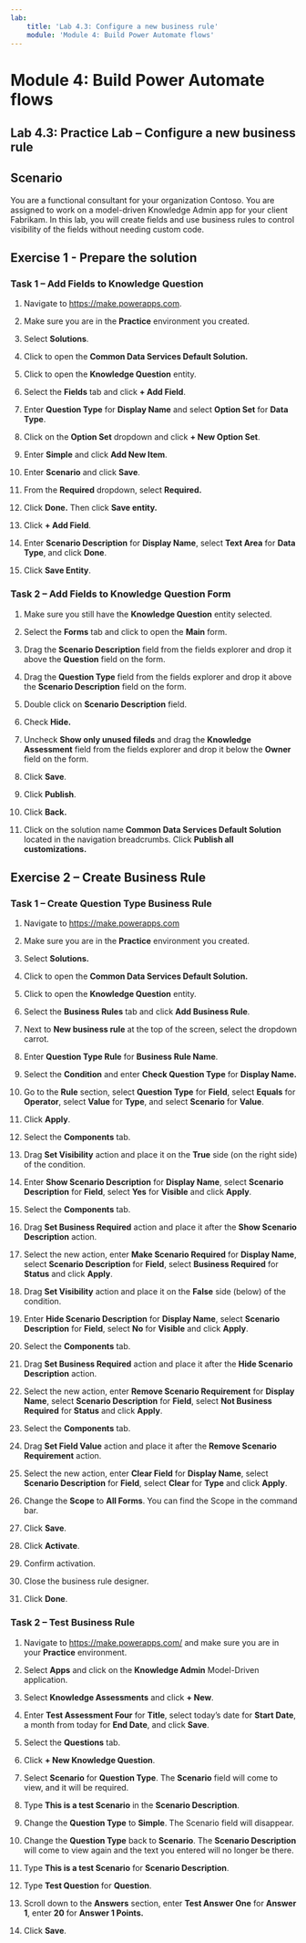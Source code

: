 ```yaml
---
lab:
    title: 'Lab 4.3: Configure a new business rule'
    module: 'Module 4: Build Power Automate flows'
---
```


Module 4: Build Power Automate flows
========================

## Lab 4.3: Practice Lab – Configure a new business rule

Scenario
--------

You are a functional consultant for your organization Contoso. You are assigned
to work on a model-driven Knowledge Admin app for your client Fabrikam. In this
lab, you will create fields and use business rules to control visibility of the
fields without needing custom code.

Exercise 1 - Prepare the solution
----------------------------------

### Task 1 – Add Fields to Knowledge Question

1.  Navigate to <https://make.powerapps.com>.

2.  Make sure you are in the **Practice** environment you created.

3.  Select **Solutions**.

4.  Click to open the **Common Data Services Default Solution.** 

5.  Click to open the **Knowledge Question** entity.

6.  Select the **Fields** tab and click **+ Add Field**.

7.  Enter **Question Type** for **Display Name** and select **Option Set** for
    **Data Type**.

8.  Click on the **Option Set** dropdown and click **+ New Option Set**.

9.  Enter **Simple** and click **Add New Item**.

10. Enter **Scenario** and click **Save**.

11. From the **Required** dropdown, select **Required.**

12. Click **Done.** Then click **Save entity.**

13. Click **+ Add Field**.

14. Enter **Scenario Description** for **Display Name**, select **Text Area**
    for **Data Type**, and click **Done**.

15. Click **Save Entity**.

### Task 2 – Add Fields to Knowledge Question Form

1.  Make sure you still have the **Knowledge Question** entity selected.

2.  Select the **Forms** tab and click to open the **Main** form.

3.  Drag the **Scenario Description** field from the fields explorer and drop it
    above the **Question** field on the form.

4.  Drag the **Question Type** field from the fields explorer and drop it above
    the **Scenario Description** field on the form.

5.  Double click on **Scenario Description** field.

6.  Check **Hide.**

7.  Uncheck **Show only unused fileds** and drag the **Knowledge Assessment** field from the fields explorer and drop it
    below the **Owner** field on the form.

8.  Click **Save**.

9.  Click **Publish**.

11. Click **Back.**

12. Click on the solution name **Common Data Services Default Solution** located in the
    navigation breadcrumbs. Click **Publish all customizations.**

Exercise 2 – Create Business Rule
---------------------------------

### Task 1 – Create Question Type Business Rule

1.  Navigate to <https://make.powerapps.com>

2.  Make sure you are in the **Practice** environment you created.

3.  Select **Solutions.**

4.  Click to open the **Common Data Services Default Solution.**

5.  Click to open the **Knowledge Question** entity.

6.  Select the **Business Rules** tab and click **Add Business Rule**.

7.  Next to **New business rule** at the top of the screen, select the dropdown carrot. 

8.  Enter **Question Type Rule** for **Business Rule Name**.

9.  Select the **Condition** and enter **Check Question Type** for **Display
    Name.**

10. Go to the **Rule** section, select **Question Type** for **Field**, select
    **Equals** for **Operator**, select **Value** for **Type**, and select
    **Scenario** for **Value**.

11. Click **Apply**.

12. Select the **Components** tab.

13. Drag **Set Visibility** action and place it on the **True** side (on the
    right side) of the condition.

14. Enter **Show Scenario Description** for **Display Name**, select **Scenario
    Description** for **Field**, select **Yes** for **Visible** and click
    **Apply**.

15. Select the **Components** tab.

16. Drag **Set Business Required** action and place it after the **Show Scenario
    Description** action.

17. Select the new action, enter **Make Scenario Required** for **Display
    Name**, select **Scenario Description** for **Field**, select **Business
    Required** for **Status** and click **Apply**.

18. Drag **Set Visibility** action and place it on the **False** side (below) of
    the condition.

19. Enter **Hide Scenario Description** for **Display Name**, select **Scenario
    Description** for **Field**, select **No** for **Visible** and click
    **Apply**.

20. Select the **Components** tab.

21. Drag **Set Business Required** action and place it after the **Hide Scenario
    Description** action.

22. Select the new action, enter **Remove Scenario Requirement** for **Display
    Name**, select **Scenario Description** for **Field**, select **Not Business
    Required** for **Status** and click **Apply**.

23. Select the **Components** tab.

24. Drag **Set Field Value** action and place it after the **Remove Scenario
    Requirement** action.

25. Select the new action, enter **Clear Field** for **Display Name**, select
    **Scenario Description** for **Field**, select **Clear** for **Type** and
    click **Apply**.

26. Change the **Scope** to **All Forms**. You can find the Scope in the command
    bar.

27. Click **Save**.

28. Click **Activate**.

29. Confirm activation.

30. Close the business rule designer.

31. Click **Done**.

### Task 2 – Test Business Rule

1.  Navigate to <https://make.powerapps.com/> and make sure you are in your **Practice** environment.

2.  Select **Apps** and click on the **Knowledge Admin** Model-Driven
    application.

3.  Select **Knowledge Assessments** and click **+ New**.

4.  Enter **Test Assessment Four** for **Title**, select today’s date for **Start
    Date**, a month from today for **End Date**, and click **Save**.

5.  Select the **Questions** tab.

6.  Click **+ New Knowledge Question**.

7.  Select **Scenario** for **Question Type**. The **Scenario** field will come
    to view, and it will be required.

8.  Type **This is a test Scenario** in the **Scenario Description**.

9.  Change the **Question Type** to **Simple**. The Scenario field will
    disappear.

10. Change the **Question Type** back to **Scenario**. The **Scenario
    Description** will come to view again and the text you entered will no
    longer be there.

11. Type **This is a test Scenario** for **Scenario Description**.

12. Type **Test Question** for **Question**.

13. Scroll down to the **Answers** section, enter **Test Answer One** for
    **Answer 1**, enter **20** for **Answer 1 Points.**

14. Click **Save**.
